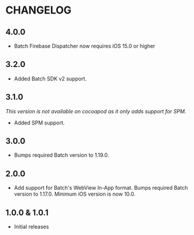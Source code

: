 # CHANGELOG

## 4.0.0

 * Batch Firebase Dispatcher now requires iOS 15.0 or higher
  
## 3.2.0

 * Added Batch SDK v2 support.

## 3.1.0

_This version is not available on cocoapod as it only adds support for SPM._

 * Added SPM support.

## 3.0.0

 * Bumps required Batch version to 1.19.0.

## 2.0.0

 * Add support for Batch's WebView In-App format. Bumps required Batch version to 1.17.0. Minimum iOS version is now 10.0.


## 1.0.0 & 1.0.1

 * Initial releases
